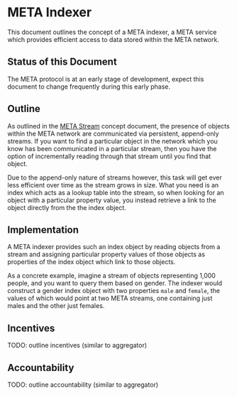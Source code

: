 # META Indexer

This document outlines the concept of a META indexer, a META service which
provides efficient access to data stored within the META network.

## Status of this Document

The META protocol is at an early stage of development, expect this document to
change frequently during this early phase.

## Outline

As outlined in the [META Stream](stream.md) concept document, the presence of
objects within the META network are communicated via persistent, append-only
streams. If you want to find a particular object in the network which you know
has been communicated in a particular stream, then you have the option of
incrementally reading through that stream until you find that object.

Due to the append-only nature of streams however, this task will get ever less
efficient over time as the stream grows in size. What you need is an index
which acts as a lookup table into the stream, so when looking for an object
with a particular property value, you instead retrieve a link to the object
directly from the the index object.

## Implementation

A META indexer provides such an index object by reading objects from a stream
and assigning particular property values of those objects as properties of the
index object which link to those objects.

As a concrete example, imagine a stream of objects representing 1,000 people,
and you want to query them based on gender. The indexer would construct a
gender index object with two properties `male` and `female`, the values of
which would point at two META streams, one containing just males and the other
just females.

## Incentives

TODO: outline incentives (similar to aggregator)

## Accountability

TODO: outline accountability (similar to aggregator)
